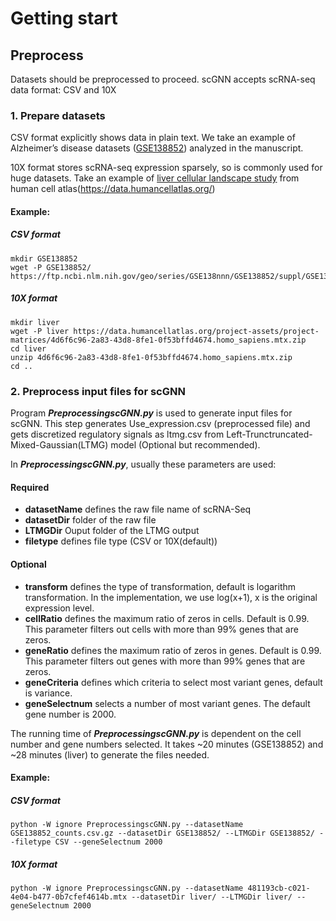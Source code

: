 # Getting start

## Preprocess

Datasets should be preprocessed to proceed. scGNN accepts scRNA-seq data format: CSV and 10X

### 1. Prepare datasets

CSV format explicitly shows data in plain text. We take an example of Alzheimer’s disease datasets ([GSE138852](https://www.ncbi.nlm.nih.gov/geo/query/acc.cgi?acc=GSE138852)) analyzed in the manuscript.

10X format stores scRNA-seq expression sparsely, so is commonly used for huge datasets. Take an example of [liver cellular landscape study](https://data.humancellatlas.org/explore/projects/4d6f6c96-2a83-43d8-8fe1-0f53bffd4674) from human cell atlas(<https://data.humancellatlas.org/>)

#### Example:

##### CSV format

```shell
mkdir GSE138852
wget -P GSE138852/ https://ftp.ncbi.nlm.nih.gov/geo/series/GSE138nnn/GSE138852/suppl/GSE138852_counts.csv.gz
```

##### 10X format

```shell
mkdir liver
wget -P liver https://data.humancellatlas.org/project-assets/project-matrices/4d6f6c96-2a83-43d8-8fe1-0f53bffd4674.homo_sapiens.mtx.zip
cd liver
unzip 4d6f6c96-2a83-43d8-8fe1-0f53bffd4674.homo_sapiens.mtx.zip
cd ..
```

### 2. Preprocess input files for scGNN

Program ***PreprocessingscGNN.py*** is used to generate input files for scGNN. This step generates Use_expression.csv (preprocessed file) and gets discretized regulatory signals as ltmg.csv from Left-Trunctruncated-Mixed-Gaussian(LTMG) model (Optional but recommended).

In ***PreprocessingscGNN.py***, usually these parameters are used:

#### Required

- **datasetName** defines the raw file name of scRNA-Seq
- **datasetDir** folder of the raw file
- **LTMGDir** Ouput folder of the LTMG output
- **filetype** defines file type (CSV or 10X(default))

#### Optional

- **transform** defines the type of transformation, default is logarithm transformation. In the implementation, we use log(x+1), x is the original expression level.
- **cellRatio** defines the maximum ratio of zeros in cells. Default is 0.99. This parameter filters out cells with more than 99% genes that are zeros.
- **geneRatio** defines the maximum ratio of zeros in genes. Default is 0.99. This parameter filters out genes with more than 99% genes that are zeros.
- **geneCriteria** defines which criteria to select most variant genes, default is variance.
- **geneSelectnum** selects a number of most variant genes. The default gene number is 2000.

The running time of ***PreprocessingscGNN.py*** is dependent on the cell number and gene numbers selected. It takes ~20 minutes (GSE138852) and ~28 minutes (liver) to generate the files needed.

#### Example:

##### CSV format

```shell
python -W ignore PreprocessingscGNN.py --datasetName GSE138852_counts.csv.gz --datasetDir GSE138852/ --LTMGDir GSE138852/ --filetype CSV --geneSelectnum 2000
```

##### 10X format

```shell
python -W ignore PreprocessingscGNN.py --datasetName 481193cb-c021-4e04-b477-0b7cfef4614b.mtx --datasetDir liver/ --LTMGDir liver/ --geneSelectnum 2000
```
